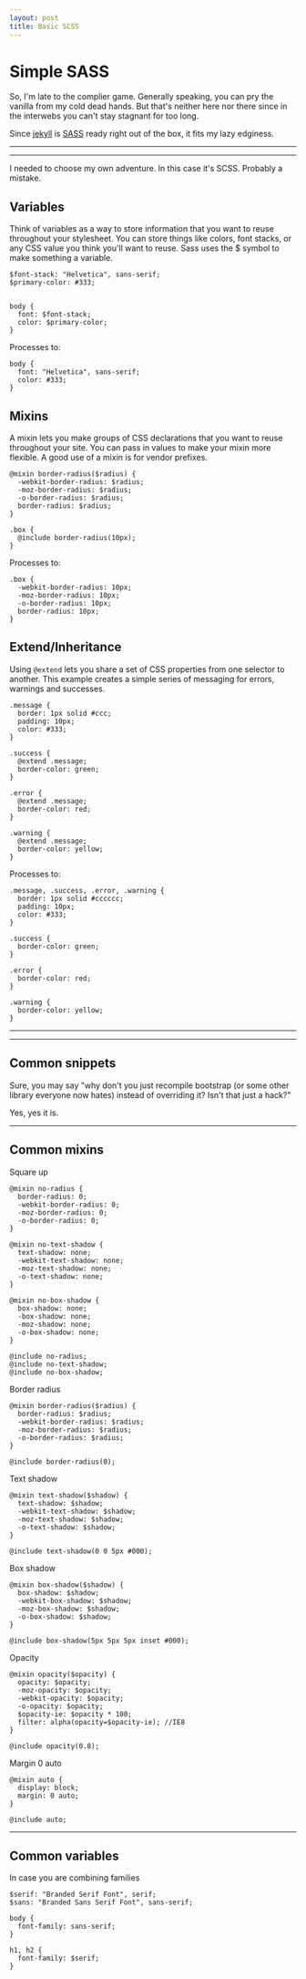```yaml
---
layout: post
title: Basic SCSS
---
```


# Simple SASS

So, I'm late to the complier game. Generally speaking, you can pry the vanilla from my cold dead hands. But that's neither here nor there since in the interwebs you can't stay stagnant for too long.

Since [jekyll](https://jekyllrb.com/) is [SASS](http://sass-lang.com/guide) ready right out of the box, it fits my lazy edginess.

***
<hr class="rule">

I needed to choose my own adventure. In this case it's SCSS. Probably a mistake.

## Variables

Think of variables as a way to store information that you want to reuse throughout your stylesheet. You can store things like colors, font stacks, or any CSS value you think you'll want to reuse. Sass uses the $ symbol to make something a variable.

    $font-stack: "Helvetica", sans-serif;
    $primary-color: #333;


    body {
      font: $font-stack;
      color: $primary-color;
    }

Processes to:

    body {
      font: "Helvetica", sans-serif;
      color: #333;
    }

## Mixins

A mixin lets you make groups of CSS declarations that you want to reuse throughout your site. You can pass in values to make your mixin more flexible. A good use of a mixin is for vendor prefixes.

    @mixin border-radius($radius) {
      -webkit-border-radius: $radius;
      -moz-border-radius: $radius;
      -o-border-radius: $radius;
      border-radius: $radius;
    }

    .box {
      @include border-radius(10px);
    }

Processes to:

    .box {
      -webkit-border-radius: 10px;
      -moz-border-radius: 10px;
      -o-border-radius: 10px;
      border-radius: 10px;
    }

## Extend/Inheritance

Using `@extend` lets you share a set of CSS properties from one selector to another. This example creates a simple series of messaging for errors, warnings and successes.

    .message {
      border: 1px solid #ccc;
      padding: 10px;
      color: #333;
    }

    .success {
      @extend .message;
      border-color: green;
    }

    .error {
      @extend .message;
      border-color: red;
    }

    .warning {
      @extend .message;
      border-color: yellow;
    }

Processes to:

    .message, .success, .error, .warning {
      border: 1px solid #cccccc;
      padding: 10px;
      color: #333;
    }

    .success {
      border-color: green;
    }

    .error {
      border-color: red;
    }

    .warning {
      border-color: yellow;
    }

***
<hr class="rule">

## Common snippets

Sure, you may say "why don't you just recompile bootstrap (or some other library everyone now hates) instead of overriding it? Isn't that just a hack?"

Yes, yes it is.

***

## Common mixins

Square up

    @mixin no-radius {
      border-radius: 0;
      -webkit-border-radius: 0;
      -moz-border-radius: 0;
      -o-border-radius: 0;
    }

    @mixin no-text-shadow {
      text-shadow: none;
      -webkit-text-shadow: none;
      -moz-text-shadow: none;
      -o-text-shadow: none;
    }

    @mixin no-box-shadow {
      box-shadow: none;
      -box-shadow: none;
      -moz-shadow: none;
      -o-box-shadow: none;
    }

    @include no-radius;
    @include no-text-shadow;
    @include no-box-shadow;

Border radius

    @mixin border-radius($radius) {
      border-radius: $radius;
      -webkit-border-radius: $radius;
      -moz-border-radius: $radius;
      -o-border-radius: $radius;
    }

    @include border-radius(0);

Text shadow

    @mixin text-shadow($shadow) {
      text-shadow: $shadow;
      -webkit-text-shadow: $shadow;
      -moz-text-shadow: $shadow;
      -o-text-shadow: $shadow;
    }

    @include text-shadow(0 0 5px #000);

Box shadow

    @mixin box-shadow($shadow) {
      box-shadow: $shadow;
      -webkit-box-shadow: $shadow;
      -moz-box-shadow: $shadow;
      -o-box-shadow: $shadow;
    }

    @include box-shadow(5px 5px 5px inset #000);

Opacity

    @mixin opacity($opacity) {
      opacity: $opacity;
      -moz-opacity: $opacity;
      -webkit-opacity: $opacity;
      -o-opacity: $opacity;
      $opacity-ie: $opacity * 100;
      filter: alpha(opacity=$opacity-ie); //IE8
    }

    @include opacity(0.8);

Margin 0 auto

    @mixin auto {
      display: block;
      margin: 0 auto;
    }

    @include auto;

***

## Common variables

In case you are combining families

    $serif: "Branded Serif Font", serif;
    $sans: "Branded Sans Serif Font", sans-serif;

    body {
      font-family: sans-serif;
    }

    h1, h2 {
      font-family: $serif;
    }
